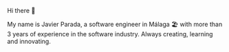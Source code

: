 Hi there 👋

My name is Javier Parada, a software engineer in Málaga 🏖 with more than 3 years of experience in the software industry. 
Always creating, learning and innovating.
